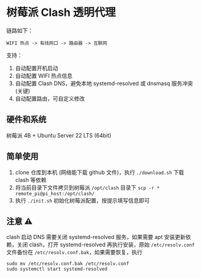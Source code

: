 # 树莓派 Clash 透明代理

链路如下：

```
WIFI 热点 -> 有线网口 -> 路由器 -> 互联网
```

支持：

1. 自动配置开机启动
2. 自动配置 WIFI 热点信息
3. 自动配置 Clash DNS，避免本地 systemd-resolved 或 dnsmasq 服务冲突 (关键)
4. 自动配置路由，可自定义修改

## 硬件和系统

树莓派 4B + Ubuntu Server 22 LTS (64bit)

## 简单使用

1. clone 仓库到本机 (网络能下载 github 文件)，执行 `./download.sh` 下载 clash 等依赖
2. 将当前目录下文件拷贝到树莓派 `/opt/clash` 目录下 `scp -r * remote_pi@pi_host:/opt/clash/`
3. 执行 `./init.sh` 初始化树莓派配置，按提示填写信息即可

## 注意 ⚠️

clash 启动 DNS 需要关闭 systemd-resolved 服务，如果需要 apt 安装更新依赖，关闭 clash，打开 systemd-resolved 再执行安装，原始 `/etc/resolv.conf` 文件备份在 `/etc/resolv.conf.bak`，如果需要恢复，执行

```shell
sudo mv /etc/resolv.conf.bak /etc/resolv.conf
sudo systemctl start systemd-resolved
```
